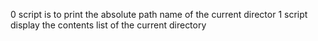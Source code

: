 0 script is to print the absolute path name of the current director
1 script display the contents list of the current directory
